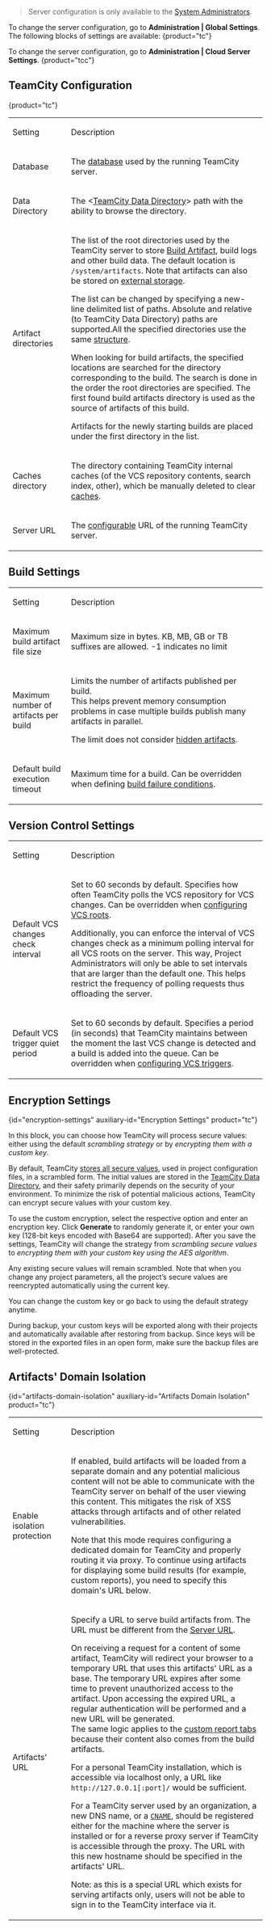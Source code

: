 [//]: # (title: TeamCity Configuration and Maintenance)
[//]: # (auxiliary-id: TeamCity Configuration and Maintenance)

>Server configuration is only available to the [System Administrators](role-and-permission.md#Per-Project+Authorization+Mode).

To change the server configuration, go to __Administration | Global Settings__. The following blocks of settings are available:
{product="tc"}

To change the server configuration, go to __Administration | Cloud Server Settings__.
{product="tcc"}

## TeamCity Configuration
{product="tc"}

<table><tr>

<td width="100">

Setting

</td>

<td>

Description

</td></tr><tr>

<td>

Database

</td>

<td>

The [database](setting-up-an-external-database.md) used by the running TeamCity server.

</td></tr><tr>

<td>

Data Directory

</td>

<td>


The \<[TeamCity Data Directory](teamcity-data-directory.md)\> path with the ability to browse the directory.

</td></tr><tr>

<td id="artifact-directories">

Artifact directories

</td>

<td>

The list of the root directories used by the TeamCity server to store [Build Artifact](build-artifact.md), build logs and other build data. The default location is `/system/artifacts`. Note that artifacts can also be stored on [external storage](configuring-artifacts-storage.md).

The list can be changed by specifying a new-line delimited list of paths. Absolute and relative (to TeamCity Data Directory) paths are supported.All the specified directories use the same [structure](teamcity-data-directory.md#artifacts).

When looking for build artifacts, the specified locations are searched for the directory corresponding to the build. The search is done in the order the root directories are specified. The first found build artifacts directory is used as the source of artifacts of this build.

Artifacts for the newly starting builds are placed under the first directory in the list.

</td></tr><tr>

<td>

Caches directory

</td>

<td>

The directory containing TeamCity internal caches (of the VCS repository contents, search index, other), which be manually deleted to clear [caches](teamcity-monitoring-and-diagnostics.md#Caches).

</td></tr><tr>

<td id="server-url">

Server URL

</td>

<td>

The [configurable](configuring-server-url.md) URL of the running TeamCity server.

</td></tr></table>

## Build Settings

<table><tr>

<td width="100">

Setting

</td>

<td>

Description

</td></tr><tr>

<td>

Maximum build artifact file size

</td>

<td>

Maximum size in bytes. KB, MB, GB or TB suffixes are allowed. \-1 indicates no limit

</td></tr>

<tr product="tc">

<td>

Maximum number of artifacts per build

</td>

<td>

Limits the number of artifacts published per build.   
This helps prevent memory consumption problems in case multiple builds publish many artifacts in parallel.

The limit does not consider [hidden artifacts](build-artifact.md#Hidden+Artifacts).

</td></tr>



<tr>

<td>

Default build execution timeout

</td>

<td>

Maximum time for a build. Can be overridden when defining [build failure conditions](build-failure-conditions.md).

</td></tr></table>

## Version Control Settings

<table><tr>

<td width="100">

Setting

</td>

<td>

Description

</td></tr><tr product="tc">

<td>

Default VCS changes check interval

</td>

<td id="default-vcs-check-interval">

Set to 60 seconds by default. Specifies how often TeamCity polls the VCS repository for VCS changes. Can be overridden when [configuring VCS roots](configuring-vcs-roots.md).

Additionally, you can enforce the interval of VCS changes check as a minimum polling interval for all VCS roots on the server. This way, Project Administrators will only be able to set intervals that are larger than the default one. This helps restrict the frequency of polling requests thus offloading the server.

</td></tr><tr>

<td>

Default VCS trigger quiet period

</td>

<td>

Set to 60 seconds by default. Specifies a period (in seconds) that TeamCity maintains between the moment the last VCS change is detected and a build is added into the queue. Can be overridden when [configuring VCS triggers](configuring-vcs-triggers.md).

</td></tr></table>

<anchor name="TeamCityConfigurationandMaintenance-EncryptionSettings"/>

## Encryption Settings
{id="encryption-settings" auxiliary-id="Encryption Settings" product="tc"}

In this block, you can choose how TeamCity will process secure values: either using the default _scrambling strategy_ or by _encrypting them with a custom key_.

By default, TeamCity [stores all secure values](storing-project-settings-in-version-control.md#Storing+Secure+Settings), used in project configuration files, in a scrambled form. The initial values are stored in the [TeamCity Data Directory](teamcity-data-directory.md), and their safety primarily depends on the security of your environment. To minimize the risk of potential malicious actions, TeamCity can encrypt secure values with your custom key.

To use the custom encryption, select the respective option and enter an encryption key. Click __Generate__ to randomly generate it, or enter your own key (128-bit keys encoded with Base64 are supported). After you save the settings, TeamCity will change the strategy from _scrambling secure values_ to _encrypting them with your custom key using the AES algorithm_.

Any existing secure values will remain scrambled. Note that when you change any project parameters, all the project’s secure values are reencrypted automatically using the current key.

You can change the custom key or go back to using the default strategy anytime.

<note>

During backup, your custom keys will be exported along with their projects and automatically available after restoring from backup. Since keys will be stored in the exported files in an open form, make sure the backup files are well-protected.

</note>

## Artifacts' Domain Isolation
{id="artifacts-domain-isolation" auxiliary-id="Artifacts Domain Isolation" product="tc"}

<table><tr>

<td width="100">

Setting

</td>

<td>

Description

</td></tr><tr>

<td>

Enable isolation protection

</td>

<td>

If enabled, build artifacts will be loaded from a separate domain and any potential malicious content will not be able to communicate with the TeamCity server on behalf of the user viewing this content. This mitigates the risk of XSS attacks through artifacts and of other related vulnerabilities.

Note that this mode requires configuring a dedicated domain for TeamCity and properly routing it via proxy. To continue using artifacts for displaying some build results (for example, custom reports), you need to specify this domain's URL below.

</td></tr><tr>

<td id="artifacts-url">

Artifacts' URL

</td>

<td>
  
Specify a URL to serve build artifacts from. The URL must be different from the [Server URL](#server-url).

On receiving a request for a content of some artifact, TeamCity will redirect your browser to a temporary URL that uses this artifacts' URL as a base. The temporary URL expires after some time to prevent unauthorized access to the artifact. Upon accessing the expired URL, a regular authentication will be performed and a new URL will be generated.  
The same logic applies to the [custom report tabs](including-third-party-reports-in-the-build-results.md) because their content also comes from the build artifacts.

For a personal TeamCity installation, which is accessible via localhost only, a URL like `http://127.0.0.1[:port]/` would be sufficient.

For a TeamCity server used by an organization, a new DNS name, or a [`CNAME`](https://en.wikipedia.org/wiki/CNAME_record), should be registered either for the machine where the server is installed or for a reverse proxy server if TeamCity is accessible through the proxy. The URL with this new hostname should be specified in the artifacts' URL.

Note: as this is a special URL which exists for serving artifacts only, users will not be able to sign in to the TeamCity interface via it.

</td></tr></table>
